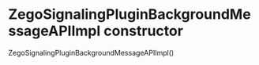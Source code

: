 


# ZegoSignalingPluginBackgroundMessageAPIImpl constructor







ZegoSignalingPluginBackgroundMessageAPIImpl()












